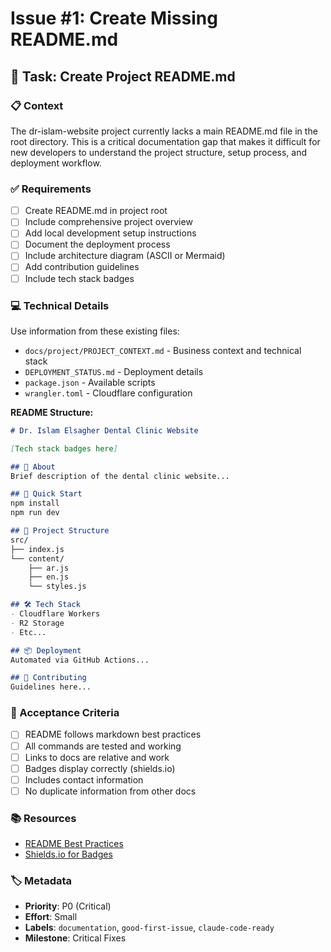 # Issue #1: Create Missing README.md

## 🎯 Task: Create Project README.md

### 📋 Context
The dr-islam-website project currently lacks a main README.md file in the root directory. This is a critical documentation gap that makes it difficult for new developers to understand the project structure, setup process, and deployment workflow.

### ✅ Requirements
- [ ] Create README.md in project root
- [ ] Include comprehensive project overview
- [ ] Add local development setup instructions
- [ ] Document the deployment process
- [ ] Include architecture diagram (ASCII or Mermaid)
- [ ] Add contribution guidelines
- [ ] Include tech stack badges

### 💻 Technical Details
Use information from these existing files:
- `docs/project/PROJECT_CONTEXT.md` - Business context and technical stack
- `DEPLOYMENT_STATUS.md` - Deployment details
- `package.json` - Available scripts
- `wrangler.toml` - Cloudflare configuration

**README Structure:**
```markdown
# Dr. Islam Elsagher Dental Clinic Website

[Tech stack badges here]

## 🏥 About
Brief description of the dental clinic website...

## 🚀 Quick Start
npm install
npm run dev

## 📁 Project Structure
src/
├── index.js
└── content/
    ├── ar.js
    ├── en.js
    └── styles.js

## 🛠️ Tech Stack
- Cloudflare Workers
- R2 Storage
- Etc...

## 📦 Deployment
Automated via GitHub Actions...

## 🤝 Contributing
Guidelines here...
```

### 🏁 Acceptance Criteria
- [ ] README follows markdown best practices
- [ ] All commands are tested and working
- [ ] Links to docs are relative and work
- [ ] Badges display correctly (shields.io)
- [ ] Includes contact information
- [ ] No duplicate information from other docs

### 📚 Resources
- [README Best Practices](https://www.makeareadme.com/)
- [Shields.io for Badges](https://shields.io/)

### 🏷️ Metadata
- **Priority**: P0 (Critical)
- **Effort**: Small
- **Labels**: `documentation`, `good-first-issue`, `claude-code-ready`
- **Milestone**: Critical Fixes